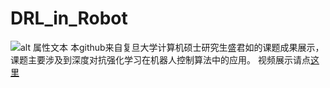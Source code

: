 # DRL_in_Robot
![alt 属性文本](图片地址)
本github来自复旦大学计算机硕士研究生盛君如的课题成果展示，课题主要涉及到深度对抗强化学习在机器人控制算法中的应用。
视频展示请点[这里](https://github.com/Junru-Sheng/DRL_in_Robot/blob/master/%E6%B7%B1%E5%BA%A6%E5%AF%B9%E6%8A%97%E5%BC%BA%E5%8C%96%E5%AD%A6%E4%B9%A0%E5%9C%A8%E6%9C%BA%E5%99%A8%E4%BA%BA%E6%8E%A7%E5%88%B6%E4%B8%AD%E7%9A%84%E5%BA%94%E7%94%A8.mp4)
